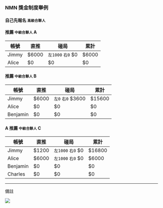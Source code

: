 ### NMN 獎金制度舉例

#### 自己先報名 `高級合夥人`

#### 推薦 `中級合夥人` A

| 帳號 | 直推 | 碰局 | 累計 |
|---|---|---|---|
| Jimmy | $6000 | `左1000` `右0` $0 | $6000 |
| Alice | $0 | $0 | $0 |

#### 推薦 `中級合夥人` B

| 帳號 | 直推 | 碰局 | 累計 |
|---|---|---|---|
| Jimmy | $6000 | `左0` `右0` $3600 | $15600 |
| Alice | $0 | $0 | $0 |
| Benjamin | $0 | $0 | $0 |


#### A 推薦 `中級合夥人` C

| 帳號 | 直推 | 碰局 | 累計 |
|---|---|---|---|
| Jimmy | $1200 | `左1000` `右0` $0 | $16800 |
| Alice | $6000 | `左1000` `右0` $0 | $6000 |
| Benjamin | $0 | $0 | $0 |
| Charles | $0 | $0 | $0 |



---

備註

[![](https://mermaid.ink/img/eyJjb2RlIjoiZ3JhcGggVERcbkppbW15IC0tPiBBbGljZVtcIkFsaWNlIChKaW1teSlcIl1cbkppbW15IC0tPiBCZW5qYW1pbltcIkJlbmphbWluIChKaW1teSlcIl1cblxuQWxpY2UgLS0-IENoYXJsZXNbXCJDaGFybGVzIChBbGljZSlcIl0iLCJtZXJtYWlkIjp7InRoZW1lIjoiZGVmYXVsdCJ9LCJ1cGRhdGVFZGl0b3IiOmZhbHNlfQ)](https://mermaid-js.github.io/mermaid-live-editor/#/edit/eyJjb2RlIjoiZ3JhcGggVERcbkppbW15IC0tPiBBbGljZVtcIkFsaWNlIChKaW1teSlcIl1cbkppbW15IC0tPiBCZW5qYW1pbltcIkJlbmphbWluIChKaW1teSlcIl1cblxuQWxpY2UgLS0-IENoYXJsZXNbXCJDaGFybGVzIChBbGljZSlcIl0iLCJtZXJtYWlkIjp7InRoZW1lIjoiZGVmYXVsdCJ9LCJ1cGRhdGVFZGl0b3IiOmZhbHNlfQ)


